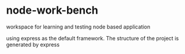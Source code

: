 # node-work-bench

workspace for learning and testing node based application

using express as the default framework. The structure of the project is generated by express
